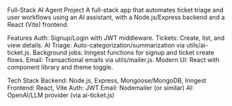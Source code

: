 Full-Stack AI Agent Project 
A full-stack app that automates ticket triage and user workflows using an AI assistant, with a Node.js/Express backend and a React (Vite) frontend.

Features
Auth: Signup/Login with JWT middleware.
Tickets: Create, list, and view details.
AI Triage: Auto-categorization/summarization via utils/ai-ticket.js.
Background jobs: Inngest functions for signup and ticket create flows.
Email: Transactional emails via utils/mailer.js.
Modern UI: React with component library and theme toggle.

Tech Stack
Backend: Node.js, Express, Mongoose/MongoDB, Inngest
Frontend: React, Vite
Auth: JWT
Email: Nodemailer (or similar)
AI: OpenAI/LLM provider (via ai-ticket.js)
